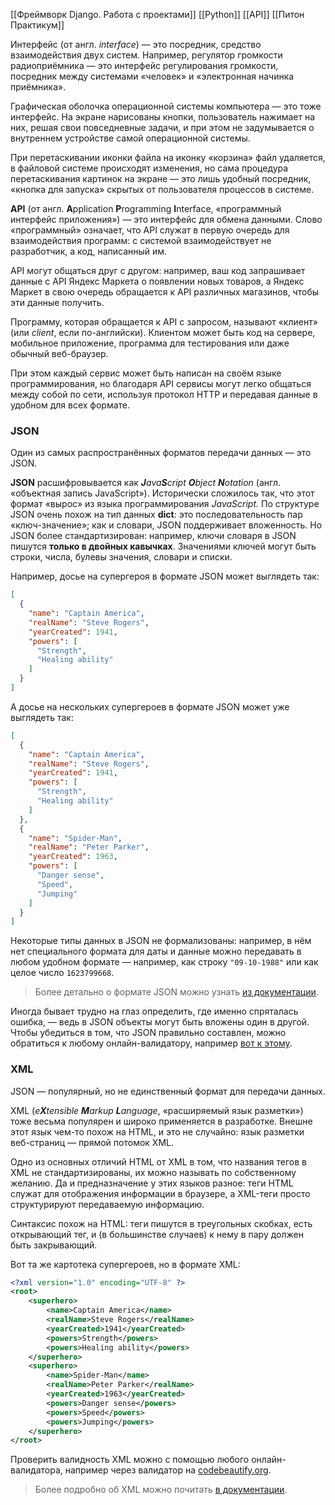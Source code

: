 [[Фреймворк Django. Работа с проектами]]
[[Python]]
[[API]]
[[Питон Практикум]]

Интерфейс (от англ. _interface_) — это посредник, средство взаимодействия двух систем. Например, регулятор громкости радиоприёмника — это интерфейс регулирования громкости, посредник между системами «человек» и «электронная начинка приёмника».

Графическая оболочка операционной системы компьютера — это тоже интерфейс. На экране нарисованы кнопки, пользователь нажимает на них, решая свои повседневные задачи, и при этом не задумывается о внутреннем устройстве самой операционной системы.

При перетаскивании иконки файла на иконку «корзина» файл удаляется, в файловой системе происходят изменения, но сама процедура перетаскивания картинок на экране — это лишь удобный посредник, «кнопка для запуска» скрытых от пользователя процессов в системе.

**API** (от англ. **A**pplication **P**rogramming **I**nterface, «программный интерфейс приложения») — это интерфейс для обмена данными. Слово «программный» означает, что API служат в первую очередь для взаимодействия программ: с системой взаимодействует не разработчик, а код, написанный им.

API могут общаться друг с другом: например, ваш код запрашивает данные с API Яндекс Маркета о появлении новых товаров, а Яндекс Маркет в свою очередь обращается к API различных магазинов, чтобы эти данные получить.

Программу, которая обращается к API с запросом, называют «клиент» (или _client_, если по-английски). Клиентом может быть код на сервере, мобильное приложение, программа для тестирования или даже обычный веб-браузер.

При этом каждый сервис может быть написан на своём языке программирования, но благодаря API сервисы могут легко общаться между собой по сети, используя протокол HTTP и передавая данные в удобном для всех формате.

### JSON

Один из самых распространённых форматов передачи данных — это JSON.

**JSON** расшифровывается как _**J**ava**S**cript **O**bject **N**otation_ (англ. «объектная запись JavaScript»). Исторически сложилось так, что этот формат «вырос» из языка программирования _JavaScript._ По структуре JSON очень похож на тип данных **dict**: это последовательность пар «ключ-значение»; как и словари, JSON поддерживает вложенность. Но JSON более стандартизирован: например, ключи словаря в JSON пишутся **только в двойных кавычках**. Значениями ключей могут быть строки, числа, булевы значения, словари и списки.

Например, досье на супергероя в формате JSON может выглядеть так:

```json
[
  {
    "name": "Captain America",
    "realName": "Steve Rogers",
    "yearCreated": 1941,
    "powers": [
      "Strength",
      "Healing ability"
    ]
  }
]
```


А досье на нескольких супергероев в формате JSON может уже выглядеть так:

```json
[
  {
    "name": "Captain America",
    "realName": "Steve Rogers",
    "yearCreated": 1941,
    "powers": [
      "Strength",
      "Healing ability"
    ]
  },
  {
    "name": "Spider-Man",
    "realName": "Peter Parker",
    "yearCreated": 1963,
    "powers": [
      "Danger sense",
      "Speed",
      "Jumping"
    ]
  }
]
```


Некоторые типы данных в JSON не формализованы: например, в нём нет специального формата для даты и данные можно передавать в любом удобном формате — например, как строку `"09-10-1988"` или как целое число `1623799668`.

> Более детально о формате JSON можно узнать [из документации](https://www.json.org/json-ru.html).


Иногда бывает трудно на глаз определить, где именно спряталась ошибка, — ведь в JSON объекты могут быть вложены один в другой. Чтобы убедиться в том, что JSON правильно составлен, можно обратиться к любому онлайн-валидатору, например [вот к этому](https://codebeautify.org/jsonvalidator).

### XML

JSON — популярный, но не единственный формат для передачи данных.

XML (_e**X**tensible **M**arkup **L**anguage_, «расширяемый язык разметки») тоже весьма популярен и широко применяется в разработке. Внешне этот язык чем-то похож на HTML, и это не случайно: язык разметки веб-страниц — прямой потомок XML.

Одно из основных отличий HTML от XML в том, что названия тегов в XML не стандартизированы, их можно называть по собственному желанию. Да и предназначение у этих языков разное: теги HTML служат для отображения информации в браузере, а XML-теги просто структурируют передаваемую информацию.

Синтаксис похож на HTML: теги пишутся в треугольных скобках, есть открывающий тег, и (в большинстве случаев) к нему в пару должен быть закрывающий.

Вот та же картотека супергероев, но в формате XML:

```xml
<?xml version="1.0" encoding="UTF-8" ?>
<root>
    <superhero>
        <name>Captain America</name>
        <realName>Steve Rogers</realName>
        <yearCreated>1941</yearCreated>
        <powers>Strength</powers>
        <powers>Healing ability</powers>
    </superhero>
    <superhero>
        <name>Spider-Man</name>
        <realName>Peter Parker</realName>
        <yearCreated>1963</yearCreated>
        <powers>Danger sense</powers>
        <powers>Speed</powers>
        <powers>Jumping</powers>
    </superhero>
</root>
```


Проверить валидность XML можно с помощью любого онлайн-валидатора, например через валидатор на [codebeautify.org](https://codebeautify.org/xmlvalidator).

> Более подробно об XML можно почитать [в документации](https://www.w3.org/XML/).

